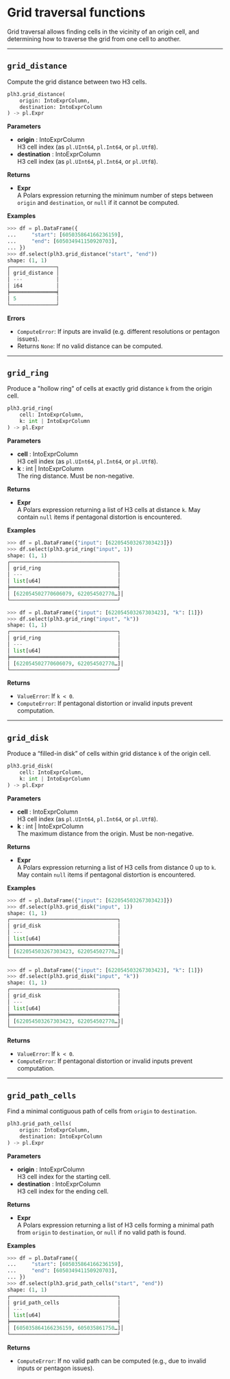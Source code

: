 # Grid traversal functions

Grid traversal allows finding cells in the vicinity of an origin cell, and determining how to traverse the grid from one cell to another.

---

## `grid_distance`

Compute the grid distance between two H3 cells.

```python
plh3.grid_distance(
    origin: IntoExprColumn,
    destination: IntoExprColumn
) -> pl.Expr
```

**Parameters**

- **origin** : IntoExprColumn  
  H3 cell index (as `pl.UInt64`, `pl.Int64`, or `pl.Utf8`).
- **destination** : IntoExprColumn  
  H3 cell index (as `pl.UInt64`, `pl.Int64`, or `pl.Utf8`).

**Returns**

- **Expr**  
  A Polars expression returning the minimum number of steps between `origin` and `destination`, or `null` if it cannot be computed.

**Examples**

```python
>>> df = pl.DataFrame({
...     "start": [605035864166236159],
...     "end": [605034941150920703],
... })
>>> df.select(plh3.grid_distance("start", "end"))
shape: (1, 1)
┌───────────────┐
│ grid_distance │
│ ---           │
│ i64           │
╞═══════════════╡
│ 5             │
└───────────────┘
```

**Errors**

- `ComputeError`: If inputs are invalid (e.g. different resolutions or pentagon issues).
- Returns `None`: If no valid distance can be computed.

---

## `grid_ring`

Produce a "hollow ring" of cells at exactly grid distance `k` from the origin cell.

```python
plh3.grid_ring(
    cell: IntoExprColumn,
    k: int | IntoExprColumn
) -> pl.Expr
```

**Parameters**

- **cell** : IntoExprColumn  
  H3 cell index (as `pl.UInt64`, `pl.Int64`, or `pl.Utf8`).
- **k** : int | IntoExprColumn  
  The ring distance. Must be non-negative.

**Returns**

- **Expr**  
  A Polars expression returning a list of H3 cells at distance `k`. May contain `null` items if pentagonal distortion is encountered.

**Examples**

```python
>>> df = pl.DataFrame({"input": [622054503267303423]})
>>> df.select(plh3.grid_ring("input", 1))
shape: (1, 1)
┌───────────────────────────────────┐
│ grid_ring                         │
│ ---                               │
│ list[u64]                         │
╞═══════════════════════════════════╡
│ [622054502770606079, 622054502770…]│
└───────────────────────────────────┘
```

```python
>>> df = pl.DataFrame({"input": [622054503267303423], "k": [1]})
>>> df.select(plh3.grid_ring("input", "k"))
shape: (1, 1)
┌───────────────────────────────────┐
│ grid_ring                         │
│ ---                               │
│ list[u64]                         │
╞═══════════════════════════════════╡
│ [622054502770606079, 622054502770…]│
└───────────────────────────────────┘
```

**Returns**

- `ValueError`: If `k < 0`.
- `ComputeError`: If pentagonal distortion or invalid inputs prevent computation.

---

## `grid_disk`

Produce a “filled-in disk” of cells within grid distance `k` of the origin cell.

```python
plh3.grid_disk(
    cell: IntoExprColumn,
    k: int | IntoExprColumn
) -> pl.Expr
```

**Parameters**

- **cell** : IntoExprColumn  
  H3 cell index (as `pl.UInt64`, `pl.Int64`, or `pl.Utf8`).
- **k** : int | IntoExprColumn  
  The maximum distance from the origin. Must be non-negative.

**Returns**

- **Expr**  
  A Polars expression returning a list of H3 cells from distance 0 up to `k`.  
  May contain `null` items if pentagonal distortion is encountered.

**Examples**

```python
>>> df = pl.DataFrame({"input": [622054503267303423]})
>>> df.select(plh3.grid_disk("input", 1))
shape: (1, 1)
┌───────────────────────────────────┐
│ grid_disk                         │
│ ---                               │
│ list[u64]                         │
╞═══════════════════════════════════╡
│ [622054503267303423, 622054502770…]│
└───────────────────────────────────┘
```

```python
>>> df = pl.DataFrame({"input": [622054503267303423], "k": [1]})
>>> df.select(plh3.grid_disk("input", "k"))
shape: (1, 1)
┌───────────────────────────────────┐
│ grid_disk                         │
│ ---                               │
│ list[u64]                         │
╞═══════════════════════════════════╡
│ [622054503267303423, 622054502770…]│
└───────────────────────────────────┘
```

**Returns**

- `ValueError`: If `k < 0`.
- `ComputeError`: If pentagonal distortion or invalid inputs prevent computation.

---

## `grid_path_cells`

Find a minimal contiguous path of cells from `origin` to `destination`.

```python
plh3.grid_path_cells(
    origin: IntoExprColumn,
    destination: IntoExprColumn
) -> pl.Expr
```

**Parameters**

- **origin** : IntoExprColumn  
  H3 cell index for the starting cell.
- **destination** : IntoExprColumn  
  H3 cell index for the ending cell.

**Returns**

- **Expr**  
  A Polars expression returning a list of H3 cells forming a minimal path from `origin` to `destination`, or `null` if no valid path is found.

**Examples**

```python
>>> df = pl.DataFrame({
...     "start": [605035864166236159],
...     "end": [605034941150920703],
... })
>>> df.select(plh3.grid_path_cells("start", "end"))
shape: (1, 1)
┌───────────────────────────────────┐
│ grid_path_cells                   │
│ ---                               │
│ list[u64]                         │
╞═══════════════════════════════════╡
│ [605035864166236159, 605035861750…]│
└───────────────────────────────────┘
```

**Returns**

- `ComputeError`: If no valid path can be computed (e.g., due to invalid inputs or pentagon issues).
